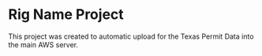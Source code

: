 # Rig Name Project

This project was created to automatic upload for the Texas Permit Data into the main AWS server.

